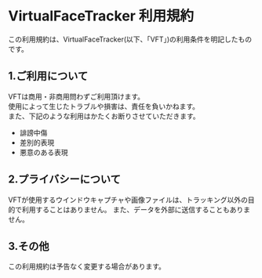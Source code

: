 # VirtualFaceTracker 利用規約
この利用規約は、VirtualFaceTracker(以下、「VFT」)の利用条件を明記したものです。


## 1.ご利用について
VFTは商用・非商用問わずご利用頂けます。  
使用によって生じたトラブルや損害は、責任を負いかねます。  
また、下記のような利用はかたくお断りさせていただきます。  
 - 誹謗中傷
 - 差別的表現
 - 悪意のある表現


## 2.プライバシーについて
VFTが使用するウインドウキャプチャや画像ファイルは、トラッキング以外の目的で利用することはありません。
また、データを外部に送信することもありません。


## 3.その他
この利用規約は予告なく変更する場合があります。
